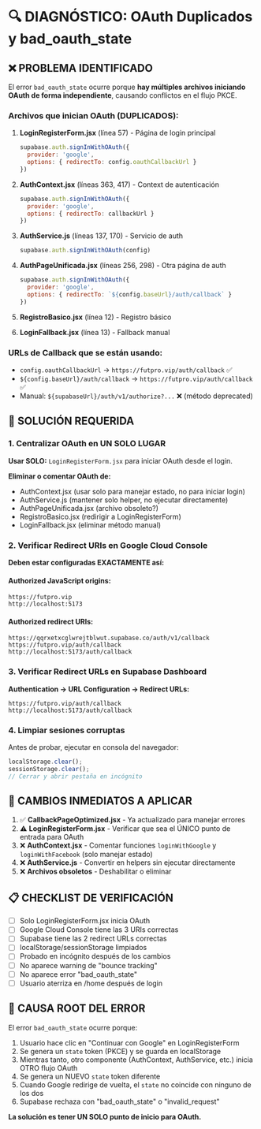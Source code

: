 # 🔍 DIAGNÓSTICO: OAuth Duplicados y bad_oauth_state

## ❌ PROBLEMA IDENTIFICADO

El error `bad_oauth_state` ocurre porque **hay múltiples archivos iniciando OAuth de forma independiente**, causando conflictos en el flujo PKCE.

### Archivos que inician OAuth (DUPLICADOS):

1. **LoginRegisterForm.jsx** (línea 57) - Página de login principal
   ```javascript
   supabase.auth.signInWithOAuth({
     provider: 'google',
     options: { redirectTo: config.oauthCallbackUrl }
   })
   ```

2. **AuthContext.jsx** (líneas 363, 417) - Context de autenticación
   ```javascript
   supabase.auth.signInWithOAuth({
     provider: 'google',
     options: { redirectTo: callbackUrl }
   })
   ```

3. **AuthService.js** (líneas 137, 170) - Servicio de auth
   ```javascript
   supabase.auth.signInWithOAuth(config)
   ```

4. **AuthPageUnificada.jsx** (líneas 256, 298) - Otra página de auth
   ```javascript
   supabase.auth.signInWithOAuth({
     provider: 'google',
     options: { redirectTo: `${config.baseUrl}/auth/callback` }
   })
   ```

5. **RegistroBasico.jsx** (línea 12) - Registro básico
6. **LoginFallback.jsx** (línea 13) - Fallback manual

### URLs de Callback que se están usando:

- `config.oauthCallbackUrl` → `https://futpro.vip/auth/callback` ✅
- `${config.baseUrl}/auth/callback` → `https://futpro.vip/auth/callback` ✅
- Manual: `${supabaseUrl}/auth/v1/authorize?...` ❌ (método deprecated)

## 🎯 SOLUCIÓN REQUERIDA

### 1. Centralizar OAuth en UN SOLO LUGAR

**Usar SOLO:** `LoginRegisterForm.jsx` para iniciar OAuth desde el login.

**Eliminar o comentar OAuth de:**
- AuthContext.jsx (usar solo para manejar estado, no para iniciar login)
- AuthService.js (mantener solo helper, no ejecutar directamente)
- AuthPageUnificada.jsx (archivo obsoleto?)
- RegistroBasico.jsx (redirigir a LoginRegisterForm)
- LoginFallback.jsx (eliminar método manual)

### 2. Verificar Redirect URIs en Google Cloud Console

**Deben estar configuradas EXACTAMENTE así:**

#### Authorized JavaScript origins:
```
https://futpro.vip
http://localhost:5173
```

#### Authorized redirect URIs:
```
https://qqrxetxcglwrejtblwut.supabase.co/auth/v1/callback
https://futpro.vip/auth/callback
http://localhost:5173/auth/callback
```

### 3. Verificar Redirect URLs en Supabase Dashboard

**Authentication → URL Configuration → Redirect URLs:**
```
https://futpro.vip/auth/callback
http://localhost:5173/auth/callback
```

### 4. Limpiar sesiones corruptas

Antes de probar, ejecutar en consola del navegador:
```javascript
localStorage.clear();
sessionStorage.clear();
// Cerrar y abrir pestaña en incógnito
```

## 🔧 CAMBIOS INMEDIATOS A APLICAR

1. ✅ **CallbackPageOptimized.jsx** - Ya actualizado para manejar errores
2. ⚠️ **LoginRegisterForm.jsx** - Verificar que sea el ÚNICO punto de entrada para OAuth
3. ❌ **AuthContext.jsx** - Comentar funciones `loginWithGoogle` y `loginWithFacebook` (solo manejar estado)
4. ❌ **AuthService.js** - Convertir en helpers sin ejecutar directamente
5. ❌ **Archivos obsoletos** - Deshabilitar o eliminar

## 📋 CHECKLIST DE VERIFICACIÓN

- [ ] Solo LoginRegisterForm.jsx inicia OAuth
- [ ] Google Cloud Console tiene las 3 URIs correctas
- [ ] Supabase tiene las 2 redirect URLs correctas
- [ ] localStorage/sessionStorage limpiados
- [ ] Probado en incógnito después de los cambios
- [ ] No aparece warning de "bounce tracking"
- [ ] No aparece error "bad_oauth_state"
- [ ] Usuario aterriza en /home después de login

## 🚨 CAUSA ROOT DEL ERROR

El error `bad_oauth_state` ocurre porque:
1. Usuario hace clic en "Continuar con Google" en LoginRegisterForm
2. Se genera un `state` token (PKCE) y se guarda en localStorage
3. Mientras tanto, otro componente (AuthContext, AuthService, etc.) inicia OTRO flujo OAuth
4. Se genera un NUEVO `state` token diferente
5. Cuando Google redirige de vuelta, el `state` no coincide con ninguno de los dos
6. Supabase rechaza con "bad_oauth_state" o "invalid_request"

**La solución es tener UN SOLO punto de inicio para OAuth.**
